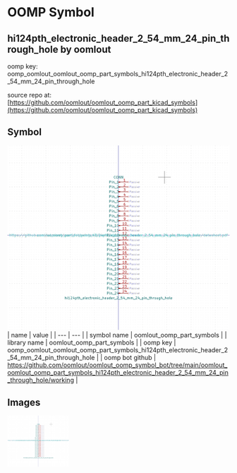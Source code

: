 # OOMP Symbol  
## hi124pth_electronic_header_2_54_mm_24_pin_through_hole  by oomlout  
  
oomp key: oomp_oomlout_oomlout_oomp_part_symbols_hi124pth_electronic_header_2_54_mm_24_pin_through_hole  
  
source repo at: [https://github.com/oomlout/oomlout_oomp_part_kicad_symbols](https://github.com/oomlout/oomlout_oomp_part_kicad_symbols)  
## Symbol  
  
[![working.png](working_600.png)](working.png)  
| name | value | 
| --- | --- | 
| symbol name | oomlout_oomp_part_symbols | 
| library name | oomlout_oomp_part_symbols | 
| oomp key | oomp_oomlout_oomlout_oomp_part_symbols_hi124pth_electronic_header_2_54_mm_24_pin_through_hole | 
| oomp bot github | https://github.com/oomlout/oomlout_oomp_symbol_bot/tree/main/oomlout_oomlout_oomp_part_symbols_hi124pth_electronic_header_2_54_mm_24_pin_through_hole/working | 
## Images  
  
[![working.png](working_140.png)](working.png)  
